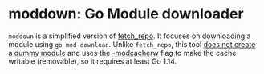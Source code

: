 # moddown: Go Module downloader

`moddown` is a simplified version of [fetch_repo](https://github.com/bazelbuild/bazel-gazelle/tree/5c00b77/cmd/fetch_repo). It focuses on downloading a module using `go mod download`.
Unlike `fetch_repo`, this tool [does not create a dummy module](https://github.com/golang/go/issues/29522)
and uses the [-modcacherw](https://golang.org/doc/go1.14#go-flags) flag to make the cache writable (removable),
so it requires at least Go 1.14.
